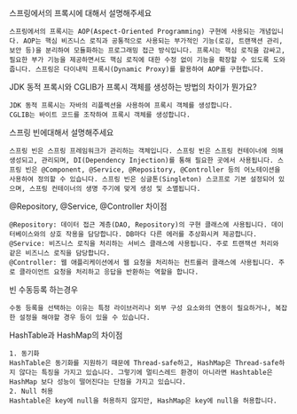 스프링에서의 프록시에 대해서 설명해주세요
```
스프링에서의 프록시는 AOP(Aspect-Oriented Programming) 구현에 사용되는 개념입니다. AOP는 핵심 비즈니스 로직과 공통적으로 사용되는 부가적인 기능(로깅, 트랜잭션 관리, 보안 등)을 분리하여 모듈화하는 프로그래밍 접근 방식입니다. 프록시는 핵심 로직을 감싸고, 필요한 부가 기능을 제공하면서도 핵심 로직에 대한 수정 없이 기능을 확장할 수 있도록 도와줍니다. 스프링은 다이내믹 프록시(Dynamic Proxy)를 활용하여 AOP를 구현합니다.
```

JDK 동적 프록시와 CGLIB가 프록시 객체를 생성하는 방법의 차이가 뭔가요?
```
JDK 동적 프록시는 자바의 리플렉션을 사용하여 프록시 객체를 생성합니다.
CGLIB는 바이트 코드를 조작하여 프록시 객체를 생성합니다.
```

스프링 빈에대해서 설명해주세요
```
스프링 빈은 스프링 프레임워크가 관리하는 객체입니다. 스프링 빈은 스프링 컨테이너에 의해 생성되고, 관리되며, DI(Dependency Injection)를 통해 필요한 곳에서 사용됩니다. 스프링 빈은 @Component, @Service, @Repository, @Controller 등의 어노테이션을 사용하여 정의할 수 있습니다. 스프링 빈은 싱글톤(Singleton) 스코프로 기본 설정되어 있으며, 스프링 컨테이너의 생명 주기에 맞게 생성 및 소멸됩니다.
```
@Repository, @Service, @Controller 차이점
```
@Repository: 데이터 접근 계층(DAO, Repository)의 구현 클래스에 사용됩니다. 데이터베이스와의 상호 작용을 담당합니다. DB마다 다른 에러를 추상화시켜 제공합니다.
@Service: 비즈니스 로직을 처리하는 서비스 클래스에 사용됩니다. 주로 트랜잭션 처리와 같은 비즈니스 로직을 담당합니다.
@Controller: 웹 애플리케이션에서 웹 요청을 처리하는 컨트롤러 클래스에 사용됩니다. 주로 클라이언트 요청을 처리하고 응답을 반환하는 역할을 합니다.
```

빈 수동등록 하는경우
```
수동 등록을 선택하는 이유는 특정 라이브러리나 외부 구성 요소와의 연동이 필요하거나, 복잡한 설정을 해야할 경우 등이 있을 수 있습니다.
```

HashTable과 HashMap의 차이점
```
1. 동기화
HashTable은 동기화를 지원하기 때문에 Thread-safe하고, HashMap은 Thread-safe하지 않다는 특징을 가지고 있습니다. 그렇기에 멀티스레드 환경이 아니라면 Hashtable은 HashMap 보다 성능이 떨어진다는 단점을 가지고 있습니다.
2. Null 허용
Hashtable은 key에 null을 허용하지 않지만, HashMap은 key에 null을 허용합니다.
```
